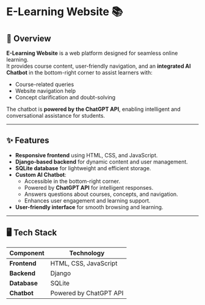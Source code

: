 # E-Learning Website 📚

## 📜 Overview
**E-Learning Website** is a web platform designed for seamless online learning.  
It provides course content, user-friendly navigation, and an **integrated AI Chatbot** in the bottom-right corner to assist learners with:
- Course-related queries
- Website navigation help
- Concept clarification and doubt-solving

The chatbot is **powered by the ChatGPT API**, enabling intelligent and conversational assistance for students.

---

## ✨ Features
- **Responsive frontend** using HTML, CSS, and JavaScript.
- **Django-based backend** for dynamic content and user management.
- **SQLite database** for lightweight and efficient storage.
- **Custom AI Chatbot**:
  - Accessible in the bottom-right corner.
  - Powered by **ChatGPT API** for intelligent responses.
  - Answers questions about courses, concepts, and navigation.
  - Enhances user engagement and learning support.
- **User-friendly interface** for smooth browsing and learning.

---

## 🖥️ Tech Stack
| Component   | Technology |
|-------------|------------|
| **Frontend** | HTML, CSS, JavaScript |
| **Backend**  | Django |
| **Database** | SQLite |
| **Chatbot**  | Powered by ChatGPT API |
